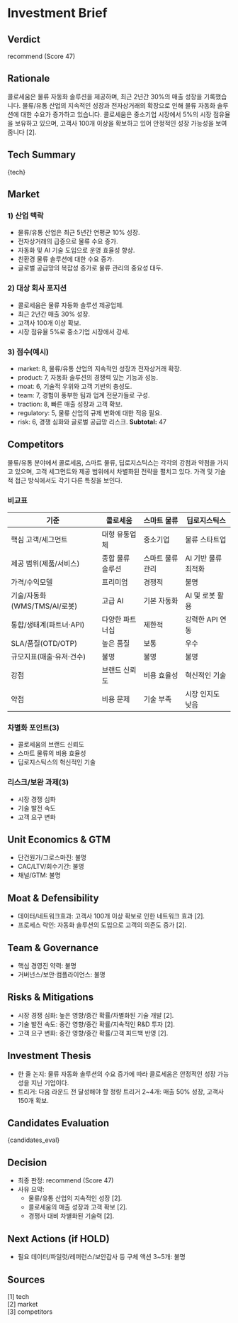 # Investment Brief
## Verdict
recommend (Score 47)

## Rationale
콜로세움은 물류 자동화 솔루션을 제공하며, 최근 2년간 30%의 매출 성장을 기록했습니다. 물류/유통 산업의 지속적인 성장과 전자상거래의 확장으로 인해 물류 자동화 솔루션에 대한 수요가 증가하고 있습니다. 콜로세움은 중소기업 시장에서 5%의 시장 점유율을 보유하고 있으며, 고객사 100개 이상을 확보하고 있어 안정적인 성장 가능성을 보여줍니다 [2].

## Tech Summary
{tech}

## Market
### 1) 산업 맥락
- 물류/유통 산업은 최근 5년간 연평균 10% 성장.
- 전자상거래의 급증으로 물류 수요 증가.
- 자동화 및 AI 기술 도입으로 운영 효율성 향상.
- 친환경 물류 솔루션에 대한 수요 증가.
- 글로벌 공급망의 복잡성 증가로 물류 관리의 중요성 대두.

### 2) 대상 회사 포지션
- 콜로세움은 물류 자동화 솔루션 제공업체.
- 최근 2년간 매출 30% 성장.
- 고객사 100개 이상 확보.
- 시장 점유율 5%로 중소기업 시장에서 강세.

### 3) 점수(예시)
- market: 8, 물류/유통 산업의 지속적인 성장과 전자상거래 확장.
- product: 7, 자동화 솔루션의 경쟁력 있는 기능과 성능.
- moat: 6, 기술적 우위와 고객 기반의 충성도.
- team: 7, 경험이 풍부한 팀과 업계 전문가들로 구성.
- traction: 8, 빠른 매출 성장과 고객 확보.
- regulatory: 5, 물류 산업의 규제 변화에 대한 적응 필요.
- risk: 6, 경쟁 심화와 글로벌 공급망 리스크.
**Subtotal:** 47

## Competitors
물류/유통 분야에서 콜로세움, 스마트 물류, 딥로지스틱스는 각각의 강점과 약점을 가지고 있으며, 고객 세그먼트와 제공 범위에서 차별화된 전략을 펼치고 있다. 가격 및 기술적 접근 방식에서도 각기 다른 특징을 보인다.

### 비교표
| 기준 | 콜로세움 | 스마트 물류 | 딥로지스틱스 |
|---|---|---|---|
| 핵심 고객/세그먼트 | 대형 유통업체 | 중소기업 | 물류 스타트업 |
| 제공 범위(제품/서비스) | 종합 물류 솔루션 | 스마트 물류 관리 | AI 기반 물류 최적화 |
| 가격/수익모델 | 프리미엄 | 경쟁적 | 불명 |
| 기술/자동화(WMS/TMS/AI/로봇) | 고급 AI | 기본 자동화 | AI 및 로봇 활용 |
| 통합/생태계(파트너·API) | 다양한 파트너십 | 제한적 | 강력한 API 연동 |
| SLA/품질(OTD/OTP) | 높은 품질 | 보통 | 우수 |
| 규모지표(매출·유저·건수) | 불명 | 불명 | 불명 |
| 강점 | 브랜드 신뢰도 | 비용 효율성 | 혁신적인 기술 |
| 약점 | 비용 문제 | 기술 부족 | 시장 인지도 낮음 |

### 차별화 포인트(3)
- 콜로세움의 브랜드 신뢰도
- 스마트 물류의 비용 효율성
- 딥로지스틱스의 혁신적인 기술

### 리스크/보완 과제(3)
- 시장 경쟁 심화
- 기술 발전 속도
- 고객 요구 변화

## Unit Economics & GTM
- 단건원가/그로스마진: 불명
- CAC/LTV/회수기간: 불명
- 채널/GTM: 불명

## Moat & Defensibility
- 데이터/네트워크효과: 고객사 100개 이상 확보로 인한 네트워크 효과 [2].
- 프로세스 락인: 자동화 솔루션의 도입으로 고객의 의존도 증가 [2].

## Team & Governance
- 핵심 경영진 약력: 불명
- 거버넌스/보안·컴플라이언스: 불명

## Risks & Mitigations
- 시장 경쟁 심화: 높은 영향/중간 확률/차별화된 기술 개발 [2].
- 기술 발전 속도: 중간 영향/중간 확률/지속적인 R&D 투자 [2].
- 고객 요구 변화: 중간 영향/중간 확률/고객 피드백 반영 [2].

## Investment Thesis
- 한 줄 논지: 물류 자동화 솔루션의 수요 증가에 따라 콜로세움은 안정적인 성장 가능성을 지닌 기업이다.
- 트리거: 다음 라운드 전 달성해야 할 정량 트리거 2~4개: 매출 50% 성장, 고객사 150개 확보.

## Candidates Evaluation
{candidates_eval}

## Decision
- 최종 판정: recommend (Score 47)
- 사유 요약: 
  - 물류/유통 산업의 지속적인 성장 [2].
  - 콜로세움의 매출 성장과 고객 확보 [2].
  - 경쟁사 대비 차별화된 기술력 [2].

## Next Actions (if HOLD)
- 필요 데이터/파일럿/레퍼런스/보안감사 등 구체 액션 3~5개: 불명

## Sources
[1] tech  
[2] market  
[3] competitors  